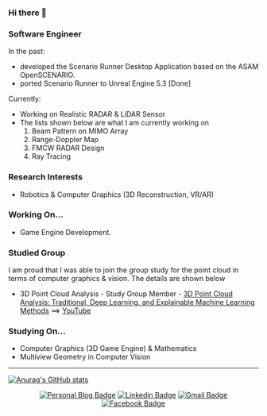 ### Hi there 👋

### Software Engineer 
In the past:
- developed the Scenario Runner Desktop Application based on the ASAM OpenSCENARIO.
- ported Scenario Runner to Unreal Engine 5.3 [Done]

Currently:
- Working on Realistic RADAR & LiDAR Sensor
- The lists shown below are what I am currently working on
  1. Beam Pattern on MIMO Array
  2. Range-Doppler Map
  3. FMCW RADAR Design
  4. Ray Tracing

### Research Interests
- Robotics & Computer Graphics (3D Reconstruction, VR/AR)

### Working On...
- Game Engine Development.

### Studied Group
I am proud that I was able to join the group study for the point cloud in terms of computer graphics & vision. The details are shown below
- 3D Point Cloud Analysis - Study Group Member - [3D Point Cloud Analysis: Traditional, Deep Learning, and Explainable Machine Learning Methods](https://www.amazon.com/3D-Point-Cloud-Analysis_-Traditional_-Deep-Learning_-and-Explainable-Machine-Learning-Methods/dp/3030891798) ==> [YouTube](https://www.youtube.com/watch?v=hgBlCaCIV10&list=PLubUquiqNQdN83-fPBzzViEEqohpdlwk2&index=5)

### Studying On...
- Computer Graphics (3D Game Engine) & Mathematics
- Multiview Geometry in Computer Vision
---

[![Anurag's GitHub stats](https://github-readme-stats.vercel.app/api?username=sjang1594)](https://github.com/sjang1594/github-readme-stats)

<div align=center>
  
[![Personal Blog Badge](http://img.shields.io/badge/-Tech%20blog-black?style=flat-square&logo=github&link=https://sjang1594.github.io/)](https://sjang1594.github.io/)
[![Linkedin Badge](https://img.shields.io/badge/-LinkedIn-blue?style=flat-square&logo=Linkedin&logoColor=white&link=https://https:www.linkedin.com/in/seungho-jang-41b3b9145/)](https://www.linkedin.com/in/seungho-jang-41b3b9145/) 
[![Gmail Badge](https://img.shields.io/badge/-Gmail-d14836?style=flat-square&logo=Gmail&logoColor=white&link=mailto:snugyun01@gmail.com)](mailto:sjang1594@gmail.com)
[![Facebook Badge](https://img.shields.io/badge/facebook-1877f2?style=flat-square&logo=facebook&logoColor=white&link=https://www.facebook.com/sjang1594)](https://www.facebook.com/sjang1594)

</div>
